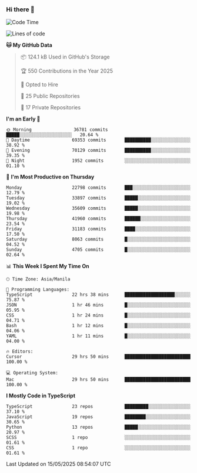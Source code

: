 ### Hi there 👋

<!--START_SECTION:waka-->
![Code Time](http://img.shields.io/badge/Code%20Time-1%2C743%20hrs%2014%20mins-blue)

![Lines of code](https://img.shields.io/badge/From%20Hello%20World%20I%27ve%20Written-66.6%20million%20lines%20of%20code-blue)

**🐱 My GitHub Data** 

> 📦 124.1 kB Used in GitHub's Storage 
 > 
> 🏆 550 Contributions in the Year 2025
 > 
> 💼 Opted to Hire
 > 
> 📜 25 Public Repositories 
 > 
> 🔑 17 Private Repositories 
 > 
**I'm an Early 🐤** 

```text
🌞 Morning                36781 commits       █████░░░░░░░░░░░░░░░░░░░░   20.64 % 
🌆 Daytime                69353 commits       ██████████░░░░░░░░░░░░░░░   38.92 % 
🌃 Evening                70129 commits       ██████████░░░░░░░░░░░░░░░   39.35 % 
🌙 Night                  1952 commits        ░░░░░░░░░░░░░░░░░░░░░░░░░   01.10 % 
```
📅 **I'm Most Productive on Thursday** 

```text
Monday                   22798 commits       ███░░░░░░░░░░░░░░░░░░░░░░   12.79 % 
Tuesday                  33897 commits       █████░░░░░░░░░░░░░░░░░░░░   19.02 % 
Wednesday                35609 commits       █████░░░░░░░░░░░░░░░░░░░░   19.98 % 
Thursday                 41960 commits       ██████░░░░░░░░░░░░░░░░░░░   23.54 % 
Friday                   31183 commits       ████░░░░░░░░░░░░░░░░░░░░░   17.50 % 
Saturday                 8063 commits        █░░░░░░░░░░░░░░░░░░░░░░░░   04.52 % 
Sunday                   4705 commits        █░░░░░░░░░░░░░░░░░░░░░░░░   02.64 % 
```


📊 **This Week I Spent My Time On** 

```text
🕑︎ Time Zone: Asia/Manila

💬 Programming Languages: 
TypeScript               22 hrs 38 mins      ███████████████████░░░░░░   75.87 % 
JSON                     1 hr 46 mins        █░░░░░░░░░░░░░░░░░░░░░░░░   05.95 % 
CSS                      1 hr 24 mins        █░░░░░░░░░░░░░░░░░░░░░░░░   04.71 % 
Bash                     1 hr 12 mins        █░░░░░░░░░░░░░░░░░░░░░░░░   04.06 % 
YAML                     1 hr 11 mins        █░░░░░░░░░░░░░░░░░░░░░░░░   04.00 % 

🔥 Editors: 
Cursor                   29 hrs 50 mins      █████████████████████████   100.00 % 

💻 Operating System: 
Mac                      29 hrs 50 mins      █████████████████████████   100.00 % 
```

**I Mostly Code in TypeScript** 

```text
TypeScript               23 repos            █████████░░░░░░░░░░░░░░░░   37.10 % 
JavaScript               19 repos            ████████░░░░░░░░░░░░░░░░░   30.65 % 
Python                   13 repos            █████░░░░░░░░░░░░░░░░░░░░   20.97 % 
SCSS                     1 repo              ░░░░░░░░░░░░░░░░░░░░░░░░░   01.61 % 
CSS                      1 repo              ░░░░░░░░░░░░░░░░░░░░░░░░░   01.61 % 
```




 Last Updated on 15/05/2025 08:54:07 UTC
<!--END_SECTION:waka-->
